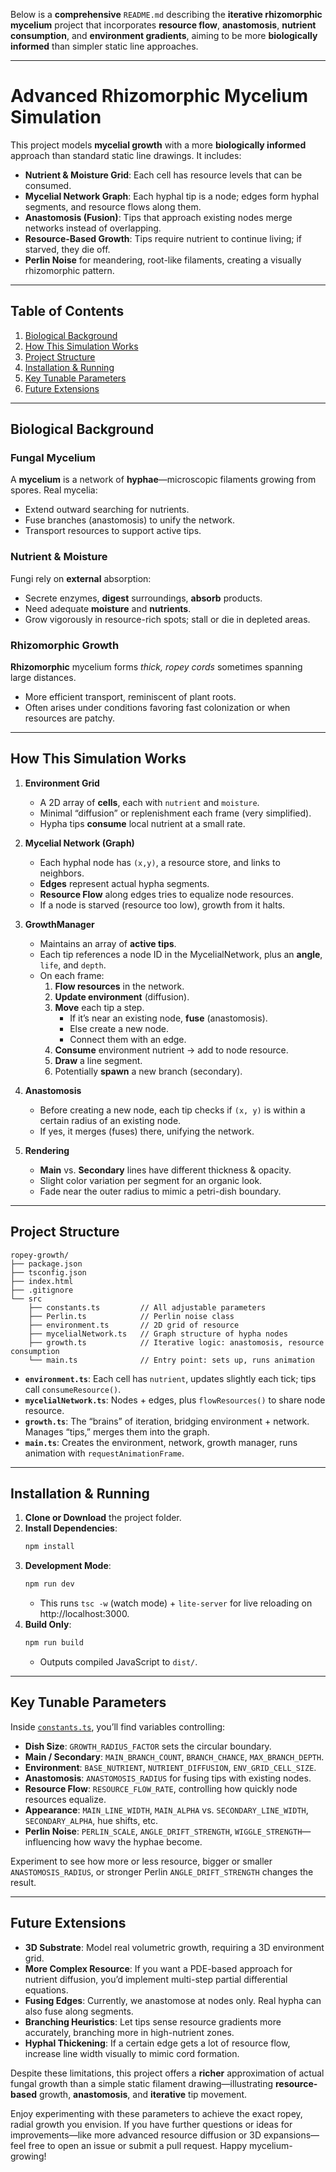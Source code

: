 Below is a **comprehensive** `README.md` describing the **iterative rhizomorphic mycelium** project that incorporates **resource flow**, **anastomosis**, **nutrient consumption**, and **environment gradients**, aiming to be more **biologically informed** than simpler static line approaches.

---

# Advanced Rhizomorphic Mycelium Simulation

This project models **mycelial growth** with a more **biologically informed** approach than standard static line drawings. It includes:

- **Nutrient & Moisture Grid**: Each cell has resource levels that can be consumed.
- **Mycelial Network Graph**: Each hyphal tip is a node; edges form hyphal segments, and resource flows along them.
- **Anastomosis (Fusion)**: Tips that approach existing nodes merge networks instead of overlapping.
- **Resource-Based Growth**: Tips require nutrient to continue living; if starved, they die off.
- **Perlin Noise** for meandering, root-like filaments, creating a visually rhizomorphic pattern.

---

## Table of Contents

1. [Biological Background](#biological-background)
2. [How This Simulation Works](#how-this-simulation-works)
3. [Project Structure](#project-structure)
4. [Installation & Running](#installation--running)
5. [Key Tunable Parameters](#key-tunable-parameters)
6. [Future Extensions](#future-extensions)

---

## Biological Background

### Fungal Mycelium

A **mycelium** is a network of **hyphae**—microscopic filaments growing from spores. Real mycelia:

- Extend outward searching for nutrients.
- Fuse branches (anastomosis) to unify the network.
- Transport resources to support active tips.

### Nutrient & Moisture

Fungi rely on **external** absorption:

- Secrete enzymes, **digest** surroundings, **absorb** products.
- Need adequate **moisture** and **nutrients**.
- Grow vigorously in resource-rich spots; stall or die in depleted areas.

### Rhizomorphic Growth

**Rhizomorphic** mycelium forms _thick, ropey cords_ sometimes spanning large distances.

- More efficient transport, reminiscent of plant roots.
- Often arises under conditions favoring fast colonization or when resources are patchy.

---

## How This Simulation Works

1. **Environment Grid**

   - A 2D array of **cells**, each with `nutrient` and `moisture`.
   - Minimal “diffusion” or replenishment each frame (very simplified).
   - Hypha tips **consume** local nutrient at a small rate.

2. **Mycelial Network (Graph)**

   - Each hyphal node has `(x,y)`, a resource store, and links to neighbors.
   - **Edges** represent actual hypha segments.
   - **Resource Flow** along edges tries to equalize node resources.
   - If a node is starved (resource too low), growth from it halts.

3. **GrowthManager**

   - Maintains an array of **active tips**.
   - Each tip references a node ID in the MycelialNetwork, plus an **angle**, `life`, and `depth`.
   - On each frame:
     1. **Flow resources** in the network.
     2. **Update environment** (diffusion).
     3. **Move** each tip a step.
        - If it’s near an existing node, **fuse** (anastomosis).
        - Else create a new node.
        - Connect them with an edge.
     4. **Consume** environment nutrient → add to node resource.
     5. **Draw** a line segment.
     6. Potentially **spawn** a new branch (secondary).

4. **Anastomosis**

   - Before creating a new node, each tip checks if `(x, y)` is within a certain radius of an existing node.
   - If yes, it merges (fuses) there, unifying the network.

5. **Rendering**
   - **Main** vs. **Secondary** lines have different thickness & opacity.
   - Slight color variation per segment for an organic look.
   - Fade near the outer radius to mimic a petri-dish boundary.

---

## Project Structure

```
ropey-growth/
├── package.json
├── tsconfig.json
├── index.html
├── .gitignore
└── src
    ├── constants.ts         // All adjustable parameters
    ├── Perlin.ts            // Perlin noise class
    ├── environment.ts       // 2D grid of resource
    ├── mycelialNetwork.ts   // Graph structure of hypha nodes
    ├── growth.ts            // Iterative logic: anastomosis, resource consumption
    └── main.ts              // Entry point: sets up, runs animation
```

- **`environment.ts`**: Each cell has `nutrient`, updates slightly each tick; tips call `consumeResource()`.
- **`mycelialNetwork.ts`**: Nodes + edges, plus `flowResources()` to share node resource.
- **`growth.ts`**: The “brains” of iteration, bridging environment + network. Manages “tips,” merges them into the graph.
- **`main.ts`**: Creates the environment, network, growth manager, runs animation with `requestAnimationFrame`.

---

## Installation & Running

1. **Clone or Download** the project folder.
2. **Install Dependencies**:
   ```bash
   npm install
   ```
3. **Development Mode**:
   ```bash
   npm run dev
   ```
   - This runs `tsc -w` (watch mode) + `lite-server` for live reloading on http://localhost:3000.
4. **Build Only**:
   ```bash
   npm run build
   ```
   - Outputs compiled JavaScript to `dist/`.

---

## Key Tunable Parameters

Inside [`constants.ts`](./src/constants.ts), you’ll find variables controlling:

- **Dish Size**: `GROWTH_RADIUS_FACTOR` sets the circular boundary.
- **Main / Secondary**: `MAIN_BRANCH_COUNT`, `BRANCH_CHANCE`, `MAX_BRANCH_DEPTH`.
- **Environment**: `BASE_NUTRIENT`, `NUTRIENT_DIFFUSION`, `ENV_GRID_CELL_SIZE`.
- **Anastomosis**: `ANASTOMOSIS_RADIUS` for fusing tips with existing nodes.
- **Resource Flow**: `RESOURCE_FLOW_RATE`, controlling how quickly node resources equalize.
- **Appearance**: `MAIN_LINE_WIDTH`, `MAIN_ALPHA` vs. `SECONDARY_LINE_WIDTH`, `SECONDARY_ALPHA`, hue shifts, etc.
- **Perlin Noise**: `PERLIN_SCALE`, `ANGLE_DRIFT_STRENGTH`, `WIGGLE_STRENGTH`—influencing how wavy the hyphae become.

Experiment to see how more or less resource, bigger or smaller `ANASTOMOSIS_RADIUS`, or stronger Perlin `ANGLE_DRIFT_STRENGTH` changes the result.

---

## Future Extensions

- **3D Substrate**: Model real volumetric growth, requiring a 3D environment grid.
- **More Complex Resource**: If you want a PDE-based approach for nutrient diffusion, you’d implement multi-step partial differential equations.
- **Fusing Edges**: Currently, we anastomose at nodes only. Real hypha can also fuse along segments.
- **Branching Heuristics**: Let tips sense resource gradients more accurately, branching more in high-nutrient zones.
- **Hyphal Thickening**: If a certain edge gets a lot of resource flow, increase line width visually to mimic cord formation.

Despite these limitations, this project offers a **richer** approximation of actual fungal growth than a simple static filament drawing—illustrating **resource-based** growth, **anastomosis**, and **iterative** tip movement.

Enjoy experimenting with these parameters to achieve the exact ropey, radial growth you envision. If you have further questions or ideas for improvements—like more advanced resource diffusion or 3D expansions—feel free to open an issue or submit a pull request. Happy mycelium-growing!
